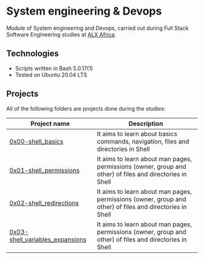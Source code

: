 # System engineering & Devops

Module of System engineering and Devops, carried out during Full Stack Software Engineering studies at [ALX Africa](https://www.alxafrica.com//).

## Technologies
* Scripts written in Bash 5.0.17(1)
* Tested on Ubuntu 20.04 LTS

## Projects
All of the following folders are projects done during the studies:

| Project name | Description |
| ------------ | ----------- |
| [0x00-shell_basics](https://github.com/konesham2014/alx-system_engineering-devops/tree/master/0x00-shell_basics) | It aims to learn about basics commands, navigation, files and directories in Shell |
| [0x01-shell_permissions](https://github.com/konesham2014/alx-system_engineering-devops/tree/master/0x01-shell_permissions) | It aims to learn about man pages, permissions (owner, group and other) of files and directories in Shell |
| [0x02-shell_redirections](https://github.com/konesham2014/alx-system_engineering-devops/tree/master/0x02-shell_redirections) | It aims to learn about man pages, permissions (owner, group and other) of files and directories in Shell |
| [0x03-shell_variables_expansions](https://github.com/konesham2014/alx-system_engineering-devops/tree/master/0x03-shell_variables_expansions) | It aims to learn about man pages, permissions (owner, group and other) of files and directories in Shell |
